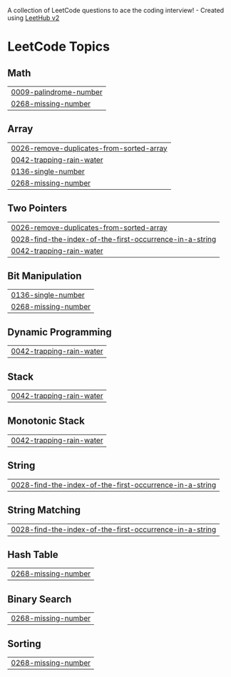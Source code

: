 A collection of LeetCode questions to ace the coding interview! - Created using [LeetHub v2](https://github.com/arunbhardwaj/LeetHub-2.0)
<!---LeetCode Topics Start-->
# LeetCode Topics
## Math
|  |
| ------- |
| [0009-palindrome-number](https://github.com/AdwayRakshit/java_dsa_leetcode/tree/master/0009-palindrome-number) |
| [0268-missing-number](https://github.com/AdwayRakshit/java_dsa_leetcode/tree/master/0268-missing-number) |
## Array
|  |
| ------- |
| [0026-remove-duplicates-from-sorted-array](https://github.com/AdwayRakshit/java_dsa_leetcode/tree/master/0026-remove-duplicates-from-sorted-array) |
| [0042-trapping-rain-water](https://github.com/AdwayRakshit/java_dsa_leetcode/tree/master/0042-trapping-rain-water) |
| [0136-single-number](https://github.com/AdwayRakshit/java_dsa_leetcode/tree/master/0136-single-number) |
| [0268-missing-number](https://github.com/AdwayRakshit/java_dsa_leetcode/tree/master/0268-missing-number) |
## Two Pointers
|  |
| ------- |
| [0026-remove-duplicates-from-sorted-array](https://github.com/AdwayRakshit/java_dsa_leetcode/tree/master/0026-remove-duplicates-from-sorted-array) |
| [0028-find-the-index-of-the-first-occurrence-in-a-string](https://github.com/AdwayRakshit/java_dsa_leetcode/tree/master/0028-find-the-index-of-the-first-occurrence-in-a-string) |
| [0042-trapping-rain-water](https://github.com/AdwayRakshit/java_dsa_leetcode/tree/master/0042-trapping-rain-water) |
## Bit Manipulation
|  |
| ------- |
| [0136-single-number](https://github.com/AdwayRakshit/java_dsa_leetcode/tree/master/0136-single-number) |
| [0268-missing-number](https://github.com/AdwayRakshit/java_dsa_leetcode/tree/master/0268-missing-number) |
## Dynamic Programming
|  |
| ------- |
| [0042-trapping-rain-water](https://github.com/AdwayRakshit/java_dsa_leetcode/tree/master/0042-trapping-rain-water) |
## Stack
|  |
| ------- |
| [0042-trapping-rain-water](https://github.com/AdwayRakshit/java_dsa_leetcode/tree/master/0042-trapping-rain-water) |
## Monotonic Stack
|  |
| ------- |
| [0042-trapping-rain-water](https://github.com/AdwayRakshit/java_dsa_leetcode/tree/master/0042-trapping-rain-water) |
## String
|  |
| ------- |
| [0028-find-the-index-of-the-first-occurrence-in-a-string](https://github.com/AdwayRakshit/java_dsa_leetcode/tree/master/0028-find-the-index-of-the-first-occurrence-in-a-string) |
## String Matching
|  |
| ------- |
| [0028-find-the-index-of-the-first-occurrence-in-a-string](https://github.com/AdwayRakshit/java_dsa_leetcode/tree/master/0028-find-the-index-of-the-first-occurrence-in-a-string) |
## Hash Table
|  |
| ------- |
| [0268-missing-number](https://github.com/AdwayRakshit/java_dsa_leetcode/tree/master/0268-missing-number) |
## Binary Search
|  |
| ------- |
| [0268-missing-number](https://github.com/AdwayRakshit/java_dsa_leetcode/tree/master/0268-missing-number) |
## Sorting
|  |
| ------- |
| [0268-missing-number](https://github.com/AdwayRakshit/java_dsa_leetcode/tree/master/0268-missing-number) |
<!---LeetCode Topics End-->